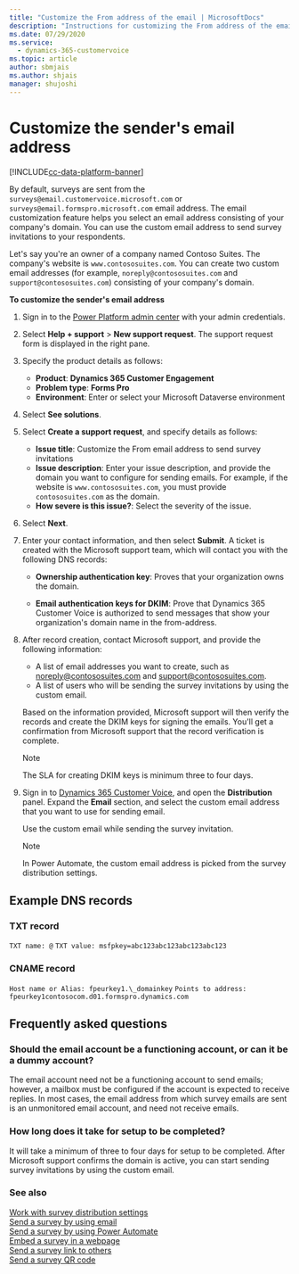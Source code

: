 ```yaml
---
title: "Customize the From address of the email | MicrosoftDocs"
description: "Instructions for customizing the From address of the email"
ms.date: 07/29/2020
ms.service: 
  - dynamics-365-customervoice
ms.topic: article
author: sbmjais
ms.author: shjais
manager: shujoshi
---
```


# Customize the sender's email address

[!INCLUDE[cc-data-platform-banner](includes/cc-data-platform-banner.md)]

By default, surveys are sent from the `surveys@email.customervoice.microsoft.com` or `surveys@email.formspro.microsoft.com` email address. The email customization feature helps you select an email address consisting of your company's domain. You can use the custom email address to send survey invitations to your respondents. 

Let's say you're an owner of a company named Contoso Suites. The company's website is `www.contososuites.com`. You can create two custom email addresses (for example, `noreply@contososuites.com` and `support@contososuites.com`) consisting of your company's domain.

**To customize the sender's email address**

1. Sign in to the [Power Platform admin center](https://admin.powerplatform.microsoft.com/support) with your admin credentials.

2. Select **Help + support** > **New support request**. The support request form is displayed in the right pane.

3. Specify the product details as follows:

    - **Product**: **Dynamics 365 Customer Engagement**
    - **Problem type**: **Forms Pro**
    - **Environment**: Enter or select your Microsoft Dataverse environment

4. Select **See solutions**.

5. Select **Create a support request**, and specify details as follows:

    - **Issue title**: Customize the From email address to send survey invitations
    - **Issue description**: Enter your issue description, and provide the domain you want to configure for sending emails. For example, if the website is `www.contososuites.com`, you must provide `contososuites.com` as the domain.
    - **How severe is this issue?**: Select the severity of the issue.

6. Select **Next**.

7. Enter your contact information, and then select **Submit**. A ticket is created with the Microsoft support team, which will contact you with the following DNS records:

    - **Ownership authentication key**: Proves that your organization owns the domain.

    - **Email authentication keys for DKIM**: Prove that Dynamics 365 Customer Voice is authorized to send messages that show your organization's domain name in the from-address.

8.	After record creation, contact Microsoft support, and provide the following information:

    - A list of email addresses you want to create, such as  noreply@contososuites.com and support@contososuites.com.
    - A list of users who will be sending the survey invitations by using the custom email.

    Based on the information provided, Microsoft support will then verify the records and create the DKIM keys for signing the emails. You'll get a confirmation from Microsoft support that the record verification is complete.

    > [!NOTE]
    > The SLA for creating DKIM keys is minimum three to four days.

9.	Sign in to [Dynamics 365 Customer Voice](https://customervoice.microsoft.com/), and open the **Distribution** panel. Expand the **Email** section, and select the custom email address that you want to use for sending email.
    
    Use the custom email while sending the survey invitation.

    > [!NOTE]
    > In Power Automate, the custom email address is picked from the survey distribution settings.

## Example DNS records

### TXT record

`TXT name: @`
`TXT value: msfpkey=abc123abc123abc123abc123`

### CNAME record

`Host name or Alias: fpeurkey1.\_domainkey`
`Points to address: fpeurkey1contosocom.d01.formspro.dynamics.com`

## Frequently asked questions

### Should the email account be a functioning account, or can it be a dummy account?

The email account need not be a functioning account to send emails; however, a mailbox must be configured if the account is expected to receive replies. In most cases, the email address from which survey emails are sent is an unmonitored email account, and need not receive emails.

### How long does it take for setup to be completed?

It will take a minimum of three to four days for setup to be completed. After Microsoft support confirms the domain is active, you can start sending survey invitations by using the custom email.

### See also

[Work with survey distribution settings](distribution-settings.md)<br>
[Send a survey by using email](send-survey-email.md)<br>
[Send a survey by using Power Automate](send-survey-flow.md)<br>
[Embed a survey in a webpage](embed-web-page.md)<br>
[Send a survey link to others](send-survey-link.md)<br>
[Send a survey QR code](send-survey-qrcode.md)
